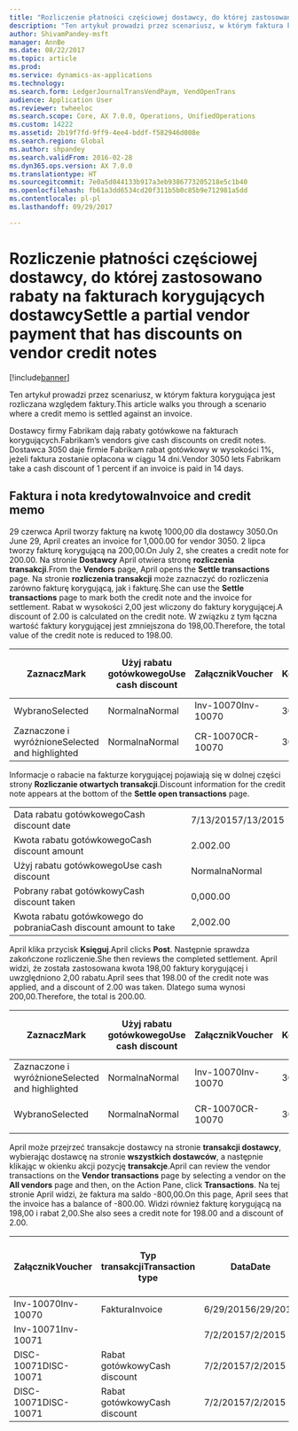 ```yaml
---
title: "Rozliczenie płatności częściowej dostawcy, do której zastosowano rabaty na fakturach korygujących dostawcy"
description: "Ten artykuł prowadzi przez scenariusz, w którym faktura korygująca jest rozliczana względem faktury."
author: ShivamPandey-msft
manager: AnnBe
ms.date: 08/22/2017
ms.topic: article
ms.prod: 
ms.service: dynamics-ax-applications
ms.technology: 
ms.search.form: LedgerJournalTransVendPaym, VendOpenTrans
audience: Application User
ms.reviewer: twheeloc
ms.search.scope: Core, AX 7.0.0, Operations, UnifiedOperations
ms.custom: 14222
ms.assetid: 2b19f7fd-9ff9-4ee4-bddf-f582946d008e
ms.search.region: Global
ms.author: shpandey
ms.search.validFrom: 2016-02-28
ms.dyn365.ops.version: AX 7.0.0
ms.translationtype: HT
ms.sourcegitcommit: 7e0a5d044133b917a3eb9386773205218e5c1b40
ms.openlocfilehash: fb61a3dd6534cd20f311b5b0c85b9e712981a5dd
ms.contentlocale: pl-pl
ms.lasthandoff: 09/29/2017

---
```


# <a name="settle-a-partial-vendor-payment-that-has-discounts-on-vendor-credit-notes"></a><span data-ttu-id="475f4-103">Rozliczenie płatności częściowej dostawcy, do której zastosowano rabaty na fakturach korygujących dostawcy</span><span class="sxs-lookup"><span data-stu-id="475f4-103">Settle a partial vendor payment that has discounts on vendor credit notes</span></span>

[!include[banner](../includes/banner.md)]


<span data-ttu-id="475f4-104">Ten artykuł prowadzi przez scenariusz, w którym faktura korygująca jest rozliczana względem faktury.</span><span class="sxs-lookup"><span data-stu-id="475f4-104">This article walks you through a scenario where a credit memo is settled against an invoice.</span></span>

<span data-ttu-id="475f4-105">Dostawcy firmy Fabrikam dają rabaty gotówkowe na fakturach korygujących.</span><span class="sxs-lookup"><span data-stu-id="475f4-105">Fabrikam’s vendors give cash discounts on credit notes.</span></span> <span data-ttu-id="475f4-106">Dostawca 3050 daje firmie Fabrikam rabat gotówkowy w wysokości 1%, jeżeli faktura zostanie opłacona w ciągu 14 dni.</span><span class="sxs-lookup"><span data-stu-id="475f4-106">Vendor 3050 lets Fabrikam take a cash discount of 1 percent if an invoice is paid in 14 days.</span></span>

## <a name="invoice-and-credit-memo"></a><span data-ttu-id="475f4-107">Faktura i nota kredytowa</span><span class="sxs-lookup"><span data-stu-id="475f4-107">Invoice and credit memo</span></span>
<span data-ttu-id="475f4-108">29 czerwca April tworzy fakturę na kwotę 1000,00 dla dostawcy 3050.</span><span class="sxs-lookup"><span data-stu-id="475f4-108">On June 29, April creates an invoice for 1,000.00 for vendor 3050.</span></span> <span data-ttu-id="475f4-109">2 lipca tworzy fakturę korygującą na 200,00.</span><span class="sxs-lookup"><span data-stu-id="475f4-109">On July 2, she creates a credit note for 200.00.</span></span> <span data-ttu-id="475f4-110">Na stronie **Dostawcy** April otwiera stronę **rozliczenia transakcji**.</span><span class="sxs-lookup"><span data-stu-id="475f4-110">From the **Vendors** page, April opens the **Settle transactions** page.</span></span> <span data-ttu-id="475f4-111">Na stronie **rozliczenia transakcji** może zaznaczyć do rozliczenia zarówno fakturę korygującą, jak i fakturę.</span><span class="sxs-lookup"><span data-stu-id="475f4-111">She can use the **Settle transactions** page to mark both the credit note and the invoice for settlement.</span></span> <span data-ttu-id="475f4-112">Rabat w wysokości 2,00 jest wliczony do faktury korygującej.</span><span class="sxs-lookup"><span data-stu-id="475f4-112">A discount of 2.00 is calculated on the credit note.</span></span> <span data-ttu-id="475f4-113">W związku z tym łączna wartość faktury korygującej jest zmniejszona do 198,00.</span><span class="sxs-lookup"><span data-stu-id="475f4-113">Therefore, the total value of the credit note is reduced to 198.00.</span></span>

| <span data-ttu-id="475f4-114">Zaznacz</span><span class="sxs-lookup"><span data-stu-id="475f4-114">Mark</span></span>                     | <span data-ttu-id="475f4-115">Użyj rabatu gotówkowego</span><span class="sxs-lookup"><span data-stu-id="475f4-115">Use cash discount</span></span> | <span data-ttu-id="475f4-116">Załącznik</span><span class="sxs-lookup"><span data-stu-id="475f4-116">Voucher</span></span>   | <span data-ttu-id="475f4-117">Konto</span><span class="sxs-lookup"><span data-stu-id="475f4-117">Account</span></span> | <span data-ttu-id="475f4-118">Data</span><span class="sxs-lookup"><span data-stu-id="475f4-118">Date</span></span>      | <span data-ttu-id="475f4-119">Data wymagalności</span><span class="sxs-lookup"><span data-stu-id="475f4-119">Due date</span></span>  | <span data-ttu-id="475f4-120">Faktura</span><span class="sxs-lookup"><span data-stu-id="475f4-120">Invoice</span></span> | <span data-ttu-id="475f4-121">Kwota w walucie transakcji</span><span class="sxs-lookup"><span data-stu-id="475f4-121">Amount in transaction currency</span></span> | <span data-ttu-id="475f4-122">Waluta</span><span class="sxs-lookup"><span data-stu-id="475f4-122">Currency</span></span> | <span data-ttu-id="475f4-123">Kwota do rozliczenia</span><span class="sxs-lookup"><span data-stu-id="475f4-123">Amount to settle</span></span> |
|--------------------------|-------------------|-----------|---------|-----------|-----------|---------|--------------------------------|----------|------------------|
| <span data-ttu-id="475f4-124">Wybrano</span><span class="sxs-lookup"><span data-stu-id="475f4-124">Selected</span></span>                 | <span data-ttu-id="475f4-125">Normalna</span><span class="sxs-lookup"><span data-stu-id="475f4-125">Normal</span></span>            | <span data-ttu-id="475f4-126">Inv-10070</span><span class="sxs-lookup"><span data-stu-id="475f4-126">Inv-10070</span></span> | <span data-ttu-id="475f4-127">3050</span><span class="sxs-lookup"><span data-stu-id="475f4-127">3050</span></span>    | <span data-ttu-id="475f4-128">6/29/2015</span><span class="sxs-lookup"><span data-stu-id="475f4-128">6/29/2015</span></span> | <span data-ttu-id="475f4-129">7/29/2015</span><span class="sxs-lookup"><span data-stu-id="475f4-129">7/29/2015</span></span> | <span data-ttu-id="475f4-130">10070</span><span class="sxs-lookup"><span data-stu-id="475f4-130">10070</span></span>   | <span data-ttu-id="475f4-131">-1000,00</span><span class="sxs-lookup"><span data-stu-id="475f4-131">-1,000.00</span></span>                      | <span data-ttu-id="475f4-132">USD</span><span class="sxs-lookup"><span data-stu-id="475f4-132">USD</span></span>      | <span data-ttu-id="475f4-133">-990,00</span><span class="sxs-lookup"><span data-stu-id="475f4-133">-990.00</span></span>          |
| <span data-ttu-id="475f4-134">Zaznaczone i wyróżnione</span><span class="sxs-lookup"><span data-stu-id="475f4-134">Selected and highlighted</span></span> | <span data-ttu-id="475f4-135">Normalna</span><span class="sxs-lookup"><span data-stu-id="475f4-135">Normal</span></span>            | <span data-ttu-id="475f4-136">CR-10070</span><span class="sxs-lookup"><span data-stu-id="475f4-136">CR-10070</span></span>  | <span data-ttu-id="475f4-137">3050</span><span class="sxs-lookup"><span data-stu-id="475f4-137">3050</span></span>    | <span data-ttu-id="475f4-138">7/2/2015</span><span class="sxs-lookup"><span data-stu-id="475f4-138">7/2/2015</span></span>  | <span data-ttu-id="475f4-139">7/29/2015</span><span class="sxs-lookup"><span data-stu-id="475f4-139">7/29/2015</span></span> |         | <span data-ttu-id="475f4-140">200,00</span><span class="sxs-lookup"><span data-stu-id="475f4-140">200.00</span></span>                         | <span data-ttu-id="475f4-141">USD</span><span class="sxs-lookup"><span data-stu-id="475f4-141">USD</span></span>      | <span data-ttu-id="475f4-142">198,00</span><span class="sxs-lookup"><span data-stu-id="475f4-142">198.00</span></span>           |

<span data-ttu-id="475f4-143">Informacje o rabacie na fakturze korygującej pojawiają się w dolnej części strony **Rozliczanie otwartych transakcji**.</span><span class="sxs-lookup"><span data-stu-id="475f4-143">Discount information for the credit note appears at the bottom of the **Settle open transactions** page.</span></span>

|                              |           |
|------------------------------|-----------|
| <span data-ttu-id="475f4-144">Data rabatu gotówkowego</span><span class="sxs-lookup"><span data-stu-id="475f4-144">Cash discount date</span></span>           | <span data-ttu-id="475f4-145">7/13/2015</span><span class="sxs-lookup"><span data-stu-id="475f4-145">7/13/2015</span></span> |
| <span data-ttu-id="475f4-146">Kwota rabatu gotówkowego</span><span class="sxs-lookup"><span data-stu-id="475f4-146">Cash discount amount</span></span>         | <span data-ttu-id="475f4-147">2.00</span><span class="sxs-lookup"><span data-stu-id="475f4-147">2.00</span></span>      |
| <span data-ttu-id="475f4-148">Użyj rabatu gotówkowego</span><span class="sxs-lookup"><span data-stu-id="475f4-148">Use cash discount</span></span>            | <span data-ttu-id="475f4-149">Normalna</span><span class="sxs-lookup"><span data-stu-id="475f4-149">Normal</span></span>    |
| <span data-ttu-id="475f4-150">Pobrany rabat gotówkowy</span><span class="sxs-lookup"><span data-stu-id="475f4-150">Cash discount taken</span></span>          | <span data-ttu-id="475f4-151">0,00</span><span class="sxs-lookup"><span data-stu-id="475f4-151">0.00</span></span>      |
| <span data-ttu-id="475f4-152">Kwota rabatu gotówkowego do pobrania</span><span class="sxs-lookup"><span data-stu-id="475f4-152">Cash discount amount to take</span></span> | <span data-ttu-id="475f4-153">2,00</span><span class="sxs-lookup"><span data-stu-id="475f4-153">2.00</span></span>      |

<span data-ttu-id="475f4-154">April klika przycisk **Księguj**.</span><span class="sxs-lookup"><span data-stu-id="475f4-154">April clicks **Post**.</span></span> <span data-ttu-id="475f4-155">Następnie sprawdza zakończone rozliczenie.</span><span class="sxs-lookup"><span data-stu-id="475f4-155">She then reviews the completed settlement.</span></span> <span data-ttu-id="475f4-156">April widzi, że została zastosowana kwota 198,00 faktury korygującej i uwzględniono 2,00 rabatu.</span><span class="sxs-lookup"><span data-stu-id="475f4-156">April sees that 198.00 of the credit note was applied, and a discount of 2.00 was taken.</span></span> <span data-ttu-id="475f4-157">Dlatego suma wynosi 200,00.</span><span class="sxs-lookup"><span data-stu-id="475f4-157">Therefore, the total is 200.00.</span></span>

| <span data-ttu-id="475f4-158">Zaznacz</span><span class="sxs-lookup"><span data-stu-id="475f4-158">Mark</span></span>                     | <span data-ttu-id="475f4-159">Użyj rabatu gotówkowego</span><span class="sxs-lookup"><span data-stu-id="475f4-159">Use cash discount</span></span> | <span data-ttu-id="475f4-160">Załącznik</span><span class="sxs-lookup"><span data-stu-id="475f4-160">Voucher</span></span>   | <span data-ttu-id="475f4-161">Konto</span><span class="sxs-lookup"><span data-stu-id="475f4-161">Account</span></span> | <span data-ttu-id="475f4-162">Data</span><span class="sxs-lookup"><span data-stu-id="475f4-162">Date</span></span>      | <span data-ttu-id="475f4-163">Data wymagalności</span><span class="sxs-lookup"><span data-stu-id="475f4-163">Due date</span></span>  | <span data-ttu-id="475f4-164">Faktura</span><span class="sxs-lookup"><span data-stu-id="475f4-164">Invoice</span></span>  | <span data-ttu-id="475f4-165">Kwota w walucie transakcji</span><span class="sxs-lookup"><span data-stu-id="475f4-165">Amount in transaction currency</span></span> | <span data-ttu-id="475f4-166">Waluta</span><span class="sxs-lookup"><span data-stu-id="475f4-166">Currency</span></span> | <span data-ttu-id="475f4-167">Kwota do rozliczenia</span><span class="sxs-lookup"><span data-stu-id="475f4-167">Amount to settle</span></span> |
|--------------------------|-------------------|-----------|---------|-----------|-----------|----------|--------------------------------|----------|------------------|
| <span data-ttu-id="475f4-168">Zaznaczone i wyróżnione</span><span class="sxs-lookup"><span data-stu-id="475f4-168">Selected and highlighted</span></span> | <span data-ttu-id="475f4-169">Normalna</span><span class="sxs-lookup"><span data-stu-id="475f4-169">Normal</span></span>            | <span data-ttu-id="475f4-170">Inv-10070</span><span class="sxs-lookup"><span data-stu-id="475f4-170">Inv-10070</span></span> | <span data-ttu-id="475f4-171">3050</span><span class="sxs-lookup"><span data-stu-id="475f4-171">3050</span></span>    | <span data-ttu-id="475f4-172">6/29/2015</span><span class="sxs-lookup"><span data-stu-id="475f4-172">6/29/2015</span></span> | <span data-ttu-id="475f4-173">7/29/2015</span><span class="sxs-lookup"><span data-stu-id="475f4-173">7/29/2015</span></span> | <span data-ttu-id="475f4-174">10070</span><span class="sxs-lookup"><span data-stu-id="475f4-174">10070</span></span>    | <span data-ttu-id="475f4-175">-1000,00</span><span class="sxs-lookup"><span data-stu-id="475f4-175">-1,000.00</span></span>                      | <span data-ttu-id="475f4-176">USD</span><span class="sxs-lookup"><span data-stu-id="475f4-176">USD</span></span>      | <span data-ttu-id="475f4-177">-200,00</span><span class="sxs-lookup"><span data-stu-id="475f4-177">-200.00</span></span>          |
| <span data-ttu-id="475f4-178">Wybrano</span><span class="sxs-lookup"><span data-stu-id="475f4-178">Selected</span></span>                 | <span data-ttu-id="475f4-179">Normalna</span><span class="sxs-lookup"><span data-stu-id="475f4-179">Normal</span></span>            | <span data-ttu-id="475f4-180">CR-10070</span><span class="sxs-lookup"><span data-stu-id="475f4-180">CR-10070</span></span>  | <span data-ttu-id="475f4-181">3050</span><span class="sxs-lookup"><span data-stu-id="475f4-181">3050</span></span>    | <span data-ttu-id="475f4-182">7/2/2015</span><span class="sxs-lookup"><span data-stu-id="475f4-182">7/2/2015</span></span>  | <span data-ttu-id="475f4-183">7/29/2015</span><span class="sxs-lookup"><span data-stu-id="475f4-183">7/29/2015</span></span> | <span data-ttu-id="475f4-184">CR-10070</span><span class="sxs-lookup"><span data-stu-id="475f4-184">CR-10070</span></span> | <span data-ttu-id="475f4-185">200,00</span><span class="sxs-lookup"><span data-stu-id="475f4-185">200.00</span></span>                         | <span data-ttu-id="475f4-186">USD</span><span class="sxs-lookup"><span data-stu-id="475f4-186">USD</span></span>      | <span data-ttu-id="475f4-187">198,00</span><span class="sxs-lookup"><span data-stu-id="475f4-187">198.00</span></span>           |

<span data-ttu-id="475f4-188">April może przejrzeć transakcje dostawcy na stronie **transakcji dostawcy**, wybierając dostawcę na stronie **wszystkich dostawców**, a następnie klikając w okienku akcji pozycję **transakcje**.</span><span class="sxs-lookup"><span data-stu-id="475f4-188">April can review the vendor transactions on the **Vendor transactions** page by selecting a vendor on the **All vendors** page and then, on the Action Pane, click **Transactions**.</span></span> <span data-ttu-id="475f4-189">Na tej stronie April widzi, że faktura ma saldo -800,00.</span><span class="sxs-lookup"><span data-stu-id="475f4-189">On this page, April sees that the invoice has a balance of -800.00.</span></span> <span data-ttu-id="475f4-190">Widzi również fakturę korygującą na 198,00 i rabat 2,00.</span><span class="sxs-lookup"><span data-stu-id="475f4-190">She also sees a credit note for 198.00 and a discount of 2.00.</span></span>

| <span data-ttu-id="475f4-191">Załącznik</span><span class="sxs-lookup"><span data-stu-id="475f4-191">Voucher</span></span>    | <span data-ttu-id="475f4-192">Typ transakcji</span><span class="sxs-lookup"><span data-stu-id="475f4-192">Transaction type</span></span> | <span data-ttu-id="475f4-193">Data</span><span class="sxs-lookup"><span data-stu-id="475f4-193">Date</span></span>      | <span data-ttu-id="475f4-194">Faktura</span><span class="sxs-lookup"><span data-stu-id="475f4-194">Invoice</span></span> | <span data-ttu-id="475f4-195">Kwota debetu w walucie transakcji</span><span class="sxs-lookup"><span data-stu-id="475f4-195">Amount in transaction currency debit</span></span> | <span data-ttu-id="475f4-196">Kwota kredytu w walucie transakcji</span><span class="sxs-lookup"><span data-stu-id="475f4-196">Amount in transaction currency credit</span></span> | <span data-ttu-id="475f4-197">Saldo</span><span class="sxs-lookup"><span data-stu-id="475f4-197">Balance</span></span> | <span data-ttu-id="475f4-198">Waluta</span><span class="sxs-lookup"><span data-stu-id="475f4-198">Currency</span></span> |
|------------|------------------|-----------|---------|--------------------------------------|---------------------------------------|---------|----------|
| <span data-ttu-id="475f4-199">Inv-10070</span><span class="sxs-lookup"><span data-stu-id="475f4-199">Inv-10070</span></span>  | <span data-ttu-id="475f4-200">Faktura</span><span class="sxs-lookup"><span data-stu-id="475f4-200">Invoice</span></span>          | <span data-ttu-id="475f4-201">6/29/2015</span><span class="sxs-lookup"><span data-stu-id="475f4-201">6/29/2015</span></span> | <span data-ttu-id="475f4-202">10070</span><span class="sxs-lookup"><span data-stu-id="475f4-202">10070</span></span>   |                                      | <span data-ttu-id="475f4-203">1000,00</span><span class="sxs-lookup"><span data-stu-id="475f4-203">1,000.00</span></span>                              | <span data-ttu-id="475f4-204">-800,00</span><span class="sxs-lookup"><span data-stu-id="475f4-204">-800.00</span></span> | <span data-ttu-id="475f4-205">USD</span><span class="sxs-lookup"><span data-stu-id="475f4-205">USD</span></span>      |
| <span data-ttu-id="475f4-206">Inv-10071</span><span class="sxs-lookup"><span data-stu-id="475f4-206">Inv-10071</span></span>  |                  | <span data-ttu-id="475f4-207">7/2/2015</span><span class="sxs-lookup"><span data-stu-id="475f4-207">7/2/2015</span></span>  | <span data-ttu-id="475f4-208">CR10071</span><span class="sxs-lookup"><span data-stu-id="475f4-208">CR10071</span></span> | <span data-ttu-id="475f4-209">200,00</span><span class="sxs-lookup"><span data-stu-id="475f4-209">200.00</span></span>                               |                                       | <span data-ttu-id="475f4-210">0,00</span><span class="sxs-lookup"><span data-stu-id="475f4-210">0.00</span></span>    | <span data-ttu-id="475f4-211">USD</span><span class="sxs-lookup"><span data-stu-id="475f4-211">USD</span></span>      |
| <span data-ttu-id="475f4-212">DISC-10071</span><span class="sxs-lookup"><span data-stu-id="475f4-212">DISC-10071</span></span> |  <span data-ttu-id="475f4-213">Rabat gotówkowy</span><span class="sxs-lookup"><span data-stu-id="475f4-213">Cash discount</span></span>   | <span data-ttu-id="475f4-214">7/2/2015</span><span class="sxs-lookup"><span data-stu-id="475f4-214">7/2/2015</span></span>  |         | <span data-ttu-id="475f4-215">2,00</span><span class="sxs-lookup"><span data-stu-id="475f4-215">2.00</span></span>                                 |                                       | <span data-ttu-id="475f4-216">0,00</span><span class="sxs-lookup"><span data-stu-id="475f4-216">0.00</span></span>    | <span data-ttu-id="475f4-217">USD</span><span class="sxs-lookup"><span data-stu-id="475f4-217">USD</span></span>      |
| <span data-ttu-id="475f4-218">DISC-10071</span><span class="sxs-lookup"><span data-stu-id="475f4-218">DISC-10071</span></span> |  <span data-ttu-id="475f4-219">Rabat gotówkowy</span><span class="sxs-lookup"><span data-stu-id="475f4-219">Cash discount</span></span>   | <span data-ttu-id="475f4-220">7/2/2015</span><span class="sxs-lookup"><span data-stu-id="475f4-220">7/2/2015</span></span>  |         |                                      | <span data-ttu-id="475f4-221">2,00</span><span class="sxs-lookup"><span data-stu-id="475f4-221">2.00</span></span>                                  | <span data-ttu-id="475f4-222">0,00</span><span class="sxs-lookup"><span data-stu-id="475f4-222">0.00</span></span>    | <span data-ttu-id="475f4-223">USD</span><span class="sxs-lookup"><span data-stu-id="475f4-223">USD</span></span>      |






